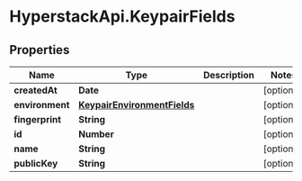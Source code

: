 # HyperstackApi.KeypairFields

## Properties

Name | Type | Description | Notes
------------ | ------------- | ------------- | -------------
**createdAt** | **Date** |  | [optional] 
**environment** | [**KeypairEnvironmentFields**](KeypairEnvironmentFields.md) |  | [optional] 
**fingerprint** | **String** |  | [optional] 
**id** | **Number** |  | [optional] 
**name** | **String** |  | [optional] 
**publicKey** | **String** |  | [optional] 


